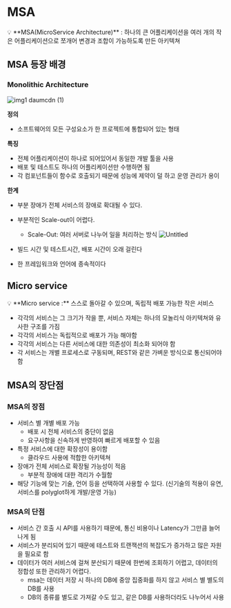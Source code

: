 # MSA

<aside>
💡 **MSA(MicroService Architecture)**
: 하나의 큰 어플리케이션을 여러 개의 작은 어플리케이션으로 쪼개어 변경과 조합이 가능하도록 만든 아키텍쳐

</aside>

## MSA 등장 배경

### Monolithic Architecture
![img1 daumcdn (1)](https://user-images.githubusercontent.com/90780701/166146302-28edbfce-6c5a-4c26-8850-9650ad4cb994.png)

**정의**

- 소프트웨어의 모든 구성요소가 한 프로젝트에 통합되어 있는 형태

**특징**

- 전체 어플리케이션이 하나로 되어있어서 동일한 개발 툴을 사용
- 배포 및 테스트도 하나의 어플리케이션만 수행하면 됨
- 각 컴포넌트들이 함수로 호출되기 때문에 성능에 제약이 덜 하고 운영 관리가 용이

**한계**

- 부분 장애가 전체 서비스의 장애로 확대될 수 있다.
- 부분적인 Scale-out이 어렵다.
    - Scale-Out: 여러 서버로 나누어 일을 처리하는 방식
        ![Untitled](https://user-images.githubusercontent.com/90780701/166146391-316810bb-d4c1-469f-8875-53558cdd2ef5.png)

- 빌드 시간 및 테스트시간, 배포 시간이 오래 걸린다
- 한 프레임워크와 언어에 종속적이다

## **Micro service**

<aside>
💡 **Micro service
:** 스스로 돌아갈 수 있으며, 독립적 배포 가능한 작은 서비스

</aside>

- 각각의 서비스는 그 크기가 작을 뿐, 서비스 자체는 하나의 모놀리식 아키텍쳐와 유사한 구조를 가짐
- 각각의 서비스는 독립적으로 배포가 가능 해야함
- 각각의 서비스는 다른 서비스에 대한 의존성이 최소화 되어야 함
- 각 서비스는 개별 프로세스로 구동되며, REST와 같은 가벼운 방식으로 통신되어야 함

## **MSA의 장단점**

### MSA의 장점

- 서비스 별 개별 배포 가능
    - 배포 시 전체 서비스의 중단이 없음
    - 요구사항을 신속하게 반영하여 빠르게 배포할 수 있음
- 특정 서비스에 대한 확장성이 용이함
    - 클라우드 사용에 적합한 아키텍쳐
- 장애가 전체 서비스로 확장될 가능성이 적음
    - 부분적 장애에 대한 격리가 수월함
- 해당 기능에 맞는 기술, 언어 등을 선택하여 사용할 수 있다. (신기술의 적용이 유연, 서비스를 polyglot하게 개발/운영 가능)

### MSA의 단점

- 서비스 간 호출 시 API를 사용하기 때문에, 통신 비용이나 Latency가 그만큼 늘어나게 됨
- 서비스가 분리되어 있기 때문에 테스트와 트랜잭션의 복잡도가 증가하고 많은 자원을 필요로 함
- 데이터가 여러 서비스에 걸쳐 분산되기 때문에 한번에 조회하기 어렵고, 데이터의 정합성 또한 관리하기 어렵다.
    - msa는 데이터 저장 시 하나의 DB에 중앙 집중화를 하지 않고 서비스 별 별도의 DB를 사용
    - DB의 종류를 별도로 가져갈 수도 있고, 같은 DB를 사용하더라도 나누어서 사용
